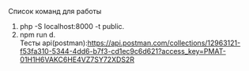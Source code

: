 Список команд для работы<br>
1. php -S localhost:8000 -t public.<br>
2. npm run d.<br>
Тесты api(postman):https://api.postman.com/collections/12963121-f53fa310-5344-4dd6-b7f3-cd1ec9c6d621?access_key=PMAT-01H1H6VAKC6HE4VZ7SY72XDS2R
